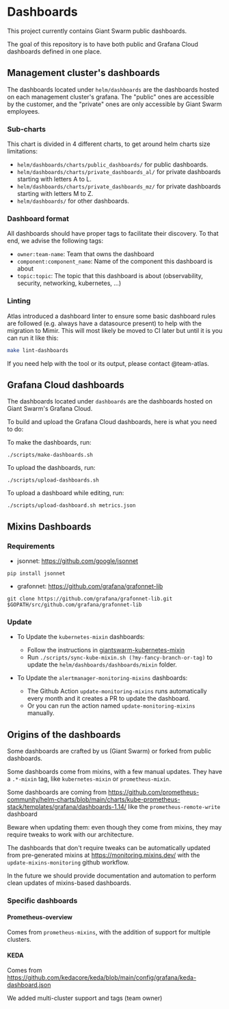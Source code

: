 # Dashboards

This project currently contains Giant Swarm public dashboards.

The goal of this repository is to have both public and Grafana Cloud dashboards defined in one place.

## Management cluster's dashboards

The dashboards located under `helm/dashboards` are the dashboards hosted on each management cluster's grafana.
The "public" ones are accessible by the customer, and the "private" ones are only accessible by Giant Swarm employees.

### Sub-charts

This chart is divided in 4 different charts, to get around helm charts size limitations:
- `helm/dashboards/charts/public_dashboards/` for public dashboards.
- `helm/dashboards/charts/private_dashboards_al/` for private dashboards starting with letters A to L.
- `helm/dashboards/charts/private_dashboards_mz/` for private dashboards starting with letters M to Z.
- `helm/dashboards/` for other dashboards.

### Dashboard format

All dashboards should have proper tags to facilitate their discovery.
To that end, we advise the following tags:
- `owner:team-name`: Team that owns the dashboard
- `component:component_name`: Name of the component this dashboard is about
- `topic:topic`: The topic that this dashboard is about (observability, security, networking, kubernetes, ...)

### Linting

Atlas introduced a dashboard linter to ensure some basic dashboard rules are followed (e.g. always have a datasource present) to help with the migration to Mimir. 
This will most likely be moved to CI later but until it is you can run it like this:

```sh
make lint-dashboards
```

If you need help with the tool or its output, please contact @team-atlas.

## Grafana Cloud dashboards

The dashboards located under `dashboards` are the dashboards hosted on Giant Swarm's Grafana Cloud.

To build and upload the Grafana Cloud dashboards, here is what you need to do:

To make the dashboards, run:
```
./scripts/make-dashboards.sh
```

To upload the dashboards, run:
```
./scripts/upload-dashboards.sh
```

To upload a dashboard while editing, run:
```
./scripts/upload-dashboard.sh metrics.json
```


## Mixins Dashboards

### Requirements

* jsonnet: https://github.com/google/jsonnet

`pip install jsonnet`

* grafonnet: https://github.com/grafana/grafonnet-lib

`git clone https://github.com/grafana/grafonnet-lib.git $GOPATH/src/github.com/grafana/grafonnet-lib`

### Update 

* To Update the `kubernetes-mixin` dashboards:

  * Follow the instructions in [giantswarm-kubernetes-mixin](https://github.com/giantswarm/giantswarm-kubernetes-mixin)
  * Run `./scripts/sync-kube-mixin.sh (?my-fancy-branch-or-tag)` to update the `helm/dashboards/dashboards/mixin` folder.

* To Update the `alertmanager-monitoring-mixins` dashboards:

  * The Github Action `update-monitoring-mixins` runs automatically every month and it creates a PR to update the dashboard.
  * Or you can run the action named `update-monitoring-mixins` manually.

## Origins of the dashboards

Some dashboards are crafted by us (Giant Swarm) or forked from public dashboards.

Some dashboards come from mixins, with a few manual updates. They have a `.*-mixin` tag, like `kubernetes-mixin` or `prometheus-mixin`.

Some dashboards are coming from https://github.com/prometheus-community/helm-charts/blob/main/charts/kube-prometheus-stack/templates/grafana/dashboards-1.14/ like the `prometheus-remote-write` dashboard

Beware when updating them: even though they come from mixins, they may require tweaks to work with our architecture.

The dashboards that don't require tweaks can be automatically updated from pre-generated mixins at https://monitoring.mixins.dev/ with the `update-mixins-monitoring` github workflow.

In the future we should provide documentation and automation to perform clean updates of mixins-based dashboards.

### Specific dashboards

#### Prometheus-overview

Comes from `prometheus-mixins`, with the addition of support for multiple clusters.

#### KEDA

Comes from https://github.com/kedacore/keda/blob/main/config/grafana/keda-dashboard.json

We added multi-cluster support and tags (team owner)
